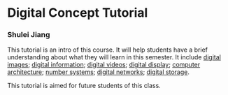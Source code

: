 # Digital Concept Tutorial
### Shulei Jiang

This tutorial is an intro of this course. It will help students have a brief understanding about what they will learn in this semester. It include [digital images](digitalimages.md); [digital information](digitalinformation.md); [digital videos](digitalvideos.md); [digital display](digitaldisplay.md); [computer architecture](computerarchitecture.md); [number systems](binaryarithmetic.md); [digital networks](digitalnetworks); [digital storage](digitalstorage.md). 

This tutorial is aimed for future students of this class.
